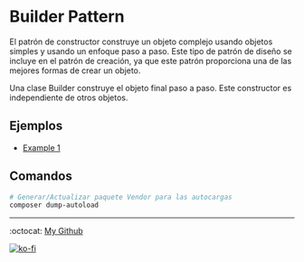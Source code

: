 # Builder Pattern

El patrón de constructor construye un objeto complejo usando objetos simples y usando un enfoque paso a paso. Este tipo de patrón de diseño se incluye en el patrón de creación, ya que este patrón proporciona una de las mejores formas de crear un objeto.

Una clase Builder construye el objeto final paso a paso. Este constructor es independiente de otros objetos.

## Ejemplos

- [Example 1](./example1)

## Comandos

```bash
# Generar/Actualizar paquete Vendor para las autocargas
composer dump-autoload
```

---
:octocat: [My Github](https://github.com/FernandoCalmet)

[![ko-fi](https://www.ko-fi.com/img/githubbutton_sm.svg)](https://ko-fi.com/T6T41JKMI)
